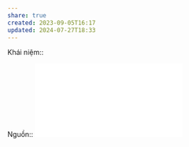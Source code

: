 ```yaml
---
share: true
created: 2023-09-05T16:17
updated: 2024-07-27T18:33
---
```

Khái niệm:: 

Nguồn:: ![Raju-Smart-Pricing.pdf](Raju-Smart-Pricing.pdf)
